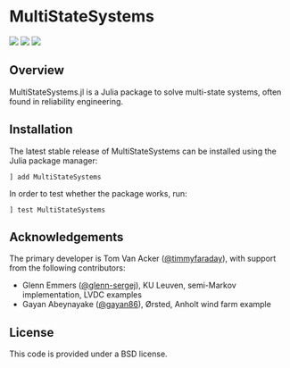 # MultiStateSystems

<a href="https://github.com/timmyfaraday/MultiStateSystems.jl/actions?query=workflow%3ACI"><img src="https://github.com/timmyfaraday/MultiStateSystems.jl/workflows/CI/badge.svg"></img></a>
<a href="https://codecov.io/gh/timmyfaraday/MultiStateSystems.jl"><img src="https://img.shields.io/codecov/c/github/timmyfaraday/MultiStateSystems.jl?logo=Codecov"></img></a>
<a href="https://timmyfaraday.github.io/MultiStateSystems.jl/dev/"><img src="https://github.com/timmyfaraday/MultiStateSystems.jl/workflows/Documentation/badge.svg"></img></a>


## Overview

MultiStateSystems.jl is a Julia package to solve multi-state systems,
often found in reliability engineering.

## Installation

The latest stable release of MultiStateSystems can be installed using the Julia
package manager:

```
] add MultiStateSystems
```

In order to test whether the package works, run:

```
] test MultiStateSystems
```

## Acknowledgements

The primary developer is Tom Van Acker ([@timmyfaraday](https://github.com/timmyfaraday)), 
with support from the following contributors:
- Glenn Emmers ([@glenn-sergej](https://github.com/Glenn-sergej)), KU Leuven, semi-Markov implementation, LVDC examples
- Gayan Abeynayake ([@gayan86](https://github.com/gayan86)), Ørsted, Anholt wind farm example

## License

This code is provided under a BSD license.
